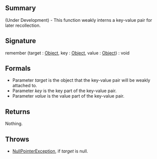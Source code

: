 ## Summary

(Under Development) - This function weakly interns a key-value pair for later recollection.

## Signature

remember (target : [Object](https://docs.oracle.com/javase/7/docs/api/java/lang/Object.html), key : [Object](https://docs.oracle.com/javase/7/docs/api/java/lang/Object.html), value : [Object](https://docs.oracle.com/javase/7/docs/api/java/lang/Object.html)) : void

## Formals

+ Parameter <i>target</i> is the object that the key-value pair will be weakly attached to.
+ Parameter <i>key</i> is the key part of the key-value pair.
+ Parameter <i>value</i> is the value part of the key-value pair.

## Returns

Nothing.

## Throws

+ [NullPointerException](https://docs.oracle.com/javase/7/docs/api/java/lang/NullPointerException.html), if <i>target</i> is null.

